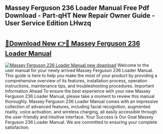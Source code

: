 ## Massey Ferguson 236 Loader Manual Free Pdf Download - Part-qHT New Repair Owner Guide - User Service Edition LHwzq

# <h2><a href="http://bc87029.oget.top/?id=Massey+Ferguson+236+Loader+Manual">🔗Download New 👉🔴 Massey Ferguson 236 Loader Manual</a></h2>

[![Massey Ferguson 236 Loader Manual new download](https://i.imgur.com/5g1atiW.png)](http://bc87029.oget.top/?id=Massey+Ferguson+236+Loader+Manual)
Welcome to the user manual for your newly arrived Massey Ferguson 236 Loader Manual. This guide is here to help you make the most of your product by providing a comprehensive overview of its features, installation process, operation instructions, maintenance tips, and troubleshooting procedures. Important Information Ahead To ensure the best experience with your new Massey Ferguson 236 Loader Manual, please take a moment to review this manual thoroughly. Massey Ferguson 236 Loader Manual comes with an impressive collection of advanced features, including facial recognition, augmented reality, voice activation, and wireless charging, all easily accessible through the user-friendly and intuitive interface. Your Success is Our Goal Massey Ferguson 236 Loader Manual. We are committed to ensuring your complete satisfaction.

